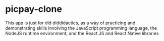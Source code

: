 # picpay-clone

This app is just for did diddidactics, as a way of practicing and demonstrating skills involving the JavaScript programming language, the NodeJS runtime environment, and the React.JS and React Native libraries
